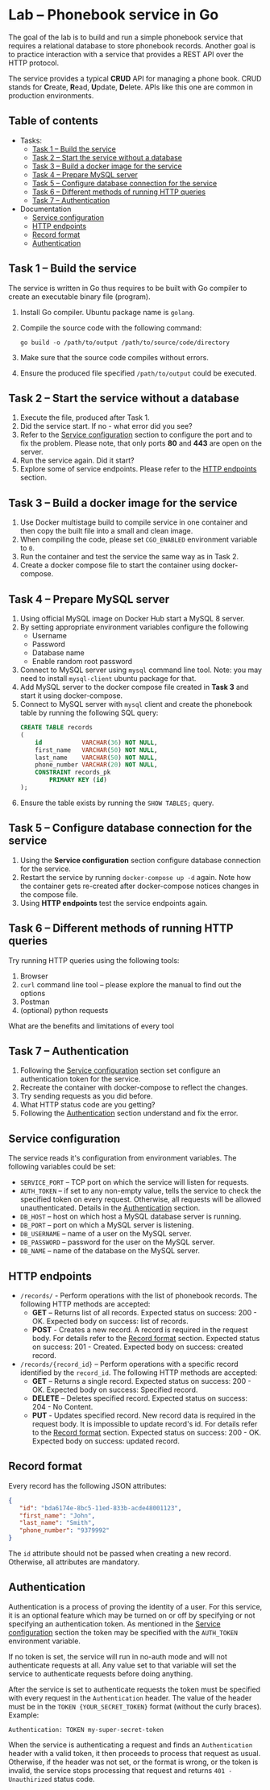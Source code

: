 # Lab – Phonebook service in Go

The goal of the lab is to build and run a simple phonebook service
that requires a relational database to store phonebook records. Another
goal is to practice interaction with a service that provides a REST API
over the HTTP protocol.

The service provides a typical **CRUD** API for managing a phone book. CRUD
stands for **C**reate, **R**ead, **U**pdate, **D**elete. APIs like this
one are common in production environments.


## Table of contents

- Tasks:
  - [Task 1 – Build the service](#task-1--build-the-service)
  - [Task 2 – Start the service without a database](#task-2--start-the-service-without-a-database)
  - [Task 3 – Build a docker image for the service](#task-3--build-a-docker-image-for-the-service)
  - [Task 4 – Prepare MySQL server](#task-4--prepare-mysql-server)
  - [Task 5 – Configure database connection for the service](#task-5--configure-database-connection-for-the-service)
  - [Task 6 – Different methods of running HTTP queries](#task-6--different-methods-of-running-http-queries)
  - [Task 7 – Authentication](#task-7--authentication)
- Documentation
  - [Service configuration](#service-configuration)
  - [HTTP endpoints](#http-endpoints)
  - [Record format](#record-format)
  - [Authentication](#authentication)


## Task 1 – Build the service

The service is written in Go thus requires to be built with Go compiler
to create an executable binary file (program).

1. Install Go compiler. Ubuntu package name is `golang`.
2. Compile the source code with the following command:

   ```go build -o /path/to/output /path/to/source/code/directory```

3. Make sure that the source code compiles without errors.
4. Ensure the produced file specified `/path/to/output` could be executed.


## Task 2 – Start the service without a database

1. Execute the file, produced after Task 1.
2. Did the service start. If no - what error did you see?
3. Refer to the [Service configuration](#service-configuration) section to configure the
   port  and to fix the problem. Please note, that only ports **80**
   and **443** are open on the server.
4. Run the service again. Did it start?
5. Explore some of service endpoints. Please refer to the
   [HTTP endpoints](#http-endpoints) section.


## Task 3 – Build a docker image for the service

1. Use Docker multistage build to compile service in one container
   and then copy the built file into a small and clean image.
2. When compiling the code, please set `CGO_ENABLED` environment
   variable to `0`.
3. Run the container and test the service the same way as in Task 2.
4. Create a docker compose file to start the container using docker-compose.

## Task 4 – Prepare MySQL server

1. Using official MySQL image on Docker Hub start a MySQL 8 server.
2. By setting appropriate environment variables configure the following
   * Username
   * Password
   * Database name
   * Enable random root password
3. Connect to MySQL server using `mysql` command line tool.
   Note: you may need to install `mysql-client` ubuntu package for that.
4. Add MySQL server to the docker compose file created in **Task 3** and
   start it using docker-compose.
5. Connect to MySQL server with `mysql` client and create the phonebook
   table by running the following SQL query:
   ```sql
   CREATE TABLE records
   (
       id           VARCHAR(36) NOT NULL,
       first_name   VARCHAR(50) NOT NULL,
       last_name    VARCHAR(50) NOT NULL,
       phone_number VARCHAR(20) NOT NULL,
       CONSTRAINT records_pk
           PRIMARY KEY (id)
   );
   ```
6. Ensure the table exists by running the `SHOW TABLES;` query.


## Task 5 – Configure database connection for the service

1. Using the **Service configuration** section configure database
  connection for the service.
2. Restart the service by running `docker-compose up -d` again. Note how
   the container gets re-created after docker-compose notices changes in the
   compose file.
3. Using **HTTP endpoints** test the service endpoints again.

## Task 6 – Different methods of running HTTP queries

Try running HTTP queries using the following tools:

1. Browser
2. `curl` command line tool – please explore the manual to find out the options
3. Postman
4. (optional) python requests

What are the benefits and limitations of every tool

## Task 7 – Authentication

1. Following the [Service configuration](#service-configuration) section set configure
   an authentication token for the service.
2. Recreate the container with docker-compose to reflect the changes.
3. Try sending requests as you did before.
4. What HTTP status code are you getting?
5. Following the [Authentication](#authentication) section understand and fix the error.

## Service configuration

The service reads it's configuration from environment variables.
The following variables could be set:

* `SERVICE_PORT` – TCP port on which the service will listen for requests.
* `AUTH_TOKEN` – if set to any non-empty value, tells the service to check the
                 specified token on every request. Otherwise, all requests will be
                 allowed unauthenticated. Details in the [Authentication](#authentication)
                 section.
* `DB_HOST` – host on which host a MySQL database server is running.
* `DB_PORT` – port on which a MySQL server is listening.
* `DB_USERNAME` – name of a user on the MySQL server.
* `DB_PASSWORD` – password for the user on the MySQL server.
* `DB_NAME` – name of the database on the MySQL server.


## HTTP endpoints

* `/records/` - Perform operations with the list of phonebook records.
  The following HTTP methods are accepted: 
  * **GET** – Returns list of all records. 
              Expected status on success: 200 - OK.
              Expected body on success: list of records.
  * **POST** - Creates a new record. A record is required in the
               request body. For details refer to the [Record format](#record-format)
               section.
               Expected status on success: 201 - Created.
               Expected body on success: created record.
* `/records/{record_id}` – Perform operations with a specific record
  identified by the `record_id`.
  The following HTTP methods are accepted:
   * **GET** – Returns a single record.
     Expected status on success: 200 - OK.
     Expected body on success: Specified record.
   * **DELETE** – Deletes specified record.
     Expected status on success: 204 - No Content.
   * **PUT** - Updates specified record. New record data is required
     in the request body. It is impossible to update record's id.
     For details refer to the [Record format](#record-format) section.
     Expected status on success: 200 - OK.
     Expected body on success: updated record.


## Record format

Every record has the following JSON attributes:

```json
{
   "id": "bda6174e-8bc5-11ed-833b-acde48001123",
   "first_name": "John",
   "last_name": "Smith",
   "phone_number": "9379992"
}
```

The `id` attribute should not be passed when creating a new record.
Otherwise, all attributes are mandatory.


## Authentication

Authentication is a process of proving the identity of a user. For this service, it
is an optional feature which may be turned on or off by specifying or not specifying
an authentication token. As mentioned in the [Service configuration](#service-configuration)
section the token may be specified with the `AUTH_TOKEN` environment variable.

If no token is set, the service will run in no-auth mode and will not authenticate
requests  at all. Any value set to that variable will set the service to authenticate
requests  before doing anything.

After the service is set to authenticate requests the token must be specified with
every request in the `Authentication` header. The value of the header must be in the
`TOKEN {YOUR_SECRET_TOKEN}` format (without the curly braces). Example:

```
Authentication: TOKEN my-super-secret-token
```

When the service is authenticating a request and finds an `Authentication` header with
a valid token, it then proceeds to process that request as usual. Otherwise, if the
header was not set, or the format is wrong, or the token is invalid, the service stops
processing that request and returns `401 - Unauthirized` status code.

